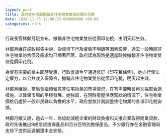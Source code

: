 ```yaml
---
layout: post
title: 政府宣布明起撤銷非住宅物業雙倍從價印花稅
date: 2020-11-25 12:08:33.000000000 +08:00
categories: rthk
---
```


行政長官林鄭月娥宣布，撤銷非住宅物業雙倍從價印花稅，由明天起生效。

林鄭月娥在施政報告中說，受經濟下行及疫情不明朗等因素影響，過去一段時間非住宅物業的售價及需求均已顯著回落，政府認為現時是適當時候撤銷非住宅物業雙倍從價印花稅。

為使有需要的業主即時受惠，行政會議今早通過修訂《印花稅條例》，她亦行使法定權力，以公共收入保障令，撤銷非住宅物業雙倍從價印花稅，明天起生效。

林鄭月娥說，當局會繼續留意非住宅物業的市場情況，在有需要時會再次採取合適措施，以確保市場的平穩發展。她強調，在現時房屋供應緊絀的情況下，住宅物業價格仍處於一般市民難以負擔的水平，政府並無計劃調整住宅物業的各項印花稅安排。　　

林鄭月娥又說，過去一年，為協助減輕企業的財政負擔和支援企業取得商業貸款，政府先後推出9成信貸擔保產品和百分百特別擔保產品，不少銀行亦在金融管理局支持下提供延遲償還本金安排。
